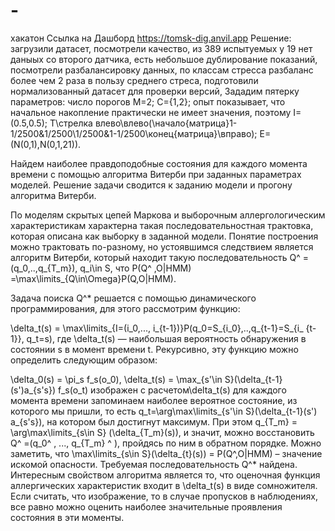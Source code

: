 # -
хакатон
Ссылка на Дашборд
https://tomsk-dig.anvil.app
Решение:
загрузили датасет, посмотрели качество, из 389 испытуемых у 19 нет даныых со второго датчика, есть небольшое дублирование показаний, посмотрели разбалансировку данных, по классам стресса разбаланс более чем 2 раза в пользу среднего стреса, подготовили нормализованный датасет для проверки версий,
Зададим пятерку параметров: число порогов M=2; С={1,2}; опыт показывает, что начальное накопление практически не имеет значения, поэтому I=(0.5,0.5); T\стрелка влево\влево(\начало{матрица}1-1/2500&1/2500\1/2500&1-1/2500\конец{матрица}\вправо); E=(N(0,1),N(0,1,21)).

Найдем наиболее правдоподобные состояния для каждого момента времени с помощью алгоритма Витерби при заданных параметрах моделей. Решение задачи сводится к заданию модели и прогону алгоритма Витерби.

По моделям скрытых цепей Маркова и выборочным аллергологическим характеристикам характерна такая последовательностная трактовка, которая описана как выборку в заданной модели. Понятие построения можно трактовать по-разному, но устоявшимся следствием является алгоритм Витерби, который находит такую ​​последовательность Q^ = (q_0,..,q_{T_m}), q_i\in S, что P(Q^ ,O|HMM) =\max\limits_{Q\in\Omega}P(Q,O|HMM).

Задача поиска Q^* решается с помощью динамического программирования, для этого рассмотрим функцию:

\delta_t(s) = \max\limits_{I=(i_0,..., i_{t-1})}P(q_0=S_{i_0},..,q_{t-1}=S_{i_ {t-1}}, q_t=s), где \delta_t(s) — наибольшая вероятность обнаружения в состоянии s в момент времени t. Рекурсивно, эту функцию можно определить следующим образом:

\delta_0(s) = \pi_s f_s(o_0), \delta_t(s) = \max_{s'\in S}(\delta_{t-1}(s')a_{s's}) f_s(o_t) изображен с расчетом\delta_t(s) для каждого момента времени запоминаем наиболее вероятное состояние, из которого мы пришли, то есть q_t=\arg\max\limits_{s'\in S}(\delta_{t-1}(s') a_{s's}), на котором был достигнут максимум. При этом q_{T_m} = \arg\max\limits_{s\in S} (\delta_{T_m}(s)), и значит, можно восстановить Q^ =(q_0^ , ..., q_{T_m} ^ ), пройдясь по ним в обратном порядке. Можно заметить, что \max\limits_{s\in S}(\delta_{t}(s)) = P(Q^,O|HMM) – значение искомой опасности. Требуемая последовательность Q^* найдена. Интересным свойством алгоритма является то, что оценочная функция аллергических характеристик входит в \delta_t(s) в виде сомножителя. Если считать, что изображение, то в случае пропусков в наблюдениях, все равно можно оценить наиболее значительные проявления состояния в эти моменты.
